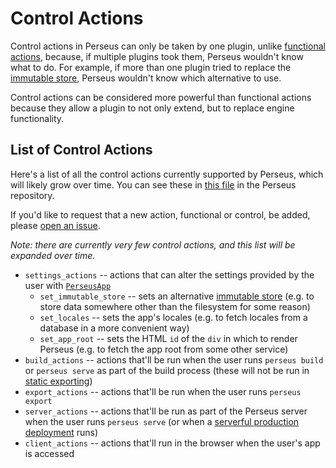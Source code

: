 # Control Actions

Control actions in Perseus can only be taken by one plugin, unlike [functional actions](:reference/plugins/functional), because, if multiple plugins took them, Perseus wouldn't know what to do. For example, if more than one plugin tried to replace the [immutable store](:reference/stores), Perseus wouldn't know which alternative to use.

Control actions can be considered more powerful than functional actions because they allow a plugin to not only extend, but to replace engine functionality.

## List of Control Actions

Here's a list of all the control actions currently supported by Perseus, which will likely grow over time. You can see these in [this file](https://github.com/framesurge/perseus/blob/main/packages/perseus/src/plugins/control.rs) in the Perseus repository.

If you'd like to request that a new action, functional or control, be added, please [open an issue](https://github.com/framesurge/perseus/issues/new/choose).

_Note: there are currently very few control actions, and this list will be expanded over time._

-   `settings_actions` -- actions that can alter the settings provided by the user with [`PerseusApp`](:reference/perseus-app)
    -   `set_immutable_store` -- sets an alternative [immutable store](:reference/stores) (e.g. to store data somewhere other than the filesystem for some reason)
    -   `set_locales` -- sets the app's locales (e.g. to fetch locales from a database in a more convenient way)
    -   `set_app_root` -- sets the HTML `id` of the `div` in which to render Perseus (e.g. to fetch the app root from some other service)
-   `build_actions` -- actions that'll be run when the user runs `perseus build` or `perseus serve` as part of the build process (these will not be run in [static exporting](:reference/exporting))
-   `export_actions` -- actions that'll be run when the user runs `perseus export`
-   `server_actions` -- actions that'll be run as part of the Perseus server when the user runs `perseus serve` (or when a [serverful production deployment](:reference/deploying/serverful) runs)
-   `client_actions` -- actions that'll run in the browser when the user's app is accessed
